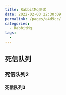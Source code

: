 ```yaml
---
title: RabbitMq测试
date: 2022-02-03 22:30:09
permalink: /pages/a4d9cc/
categories:
  - RabbitMq
tags:
  - 
---
```



## 死信队列

### 死信队列2

#### 死信队列3